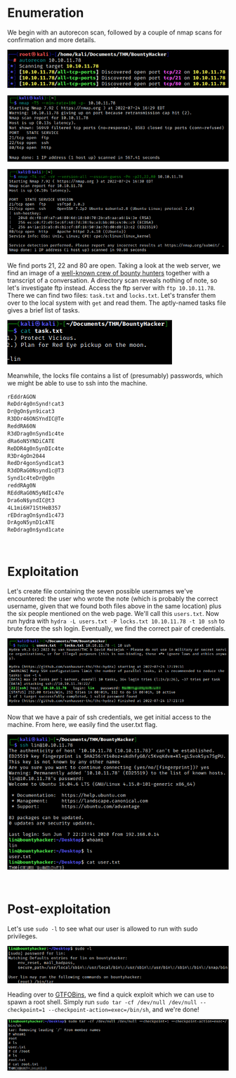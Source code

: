 # Enumeration

We begin with an autorecon scan, followed by a couple of nmap scans for confirmation and more details.

![0edb3bf6a67a39571177d06cfc96e91e.png](./_resources/0edb3bf6a67a39571177d06cfc96e91e.png)

![54e1d49e318d9c10c9492bd058bbb3b9.png](./_resources/54e1d49e318d9c10c9492bd058bbb3b9.png)

![4fa943868827a4625a15a429304569a3.png](./_resources/4fa943868827a4625a15a429304569a3.png)

We find ports 21, 22 and 80 are open. Taking a look at the web server, we find an image of a [well-known crew of bounty hunters](https://en.wikipedia.org/wiki/Cowboy_Bebop) together with a transcript of a conversation. A directory scan reveals nothing of note, so let's investigate ftp instead. Access the ftp server with `ftp 10.10.11.78`. There we can find two files: `task.txt` and `locks.txt`. Let's transfer them over to the local system with `get` and read them. The aptly-named tasks file gives a brief list of tasks.

![c27b1152fc67a891dd5da53ff8cf28df.png](./_resources/c27b1152fc67a891dd5da53ff8cf28df.png)

Meanwhile, the locks file contains a list of (presumably) passwords, which we might be able to use to ssh into the machine.

```txt
rEddrAGON
ReDdr4g0nSynd!cat3
Dr@gOn$yn9icat3
R3DDr46ONSYndIC@Te
ReddRA60N
R3dDrag0nSynd1c4te
dRa6oN5YNDiCATE
ReDDR4g0n5ynDIc4te
R3Dr4gOn2044
RedDr4gonSynd1cat3
R3dDRaG0Nsynd1c@T3
Synd1c4teDr@g0n
reddRAg0N
REddRaG0N5yNdIc47e
Dra6oN$yndIC@t3
4L1mi6H71StHeB357
rEDdragOn$ynd1c473
DrAgoN5ynD1cATE
ReDdrag0n$ynd1cate
```

<br>

# Exploitation

Let's create file containing the seven possible usernames we've encountered: the user who wrote the note (which is probably the correct username, given that we found both files above in the same location) plus the six people mentioned on the web page. We'll call this `users.txt`. Now run hydra with `hydra -L users.txt -P locks.txt 10.10.11.78 -t 10 ssh` to brute force the ssh login. Eventually, we find the correct pair of credentials.

![8183750ac3d2afb4a62573723b527f9f.png](./_resources/8183750ac3d2afb4a62573723b527f9f.png)

Now that we have a pair of ssh credentials, we get initial access to the machine. From here, we easily find the user.txt flag.

![75d14f6ba7f2050d0de03d0c20dc1c04.png](./_resources/75d14f6ba7f2050d0de03d0c20dc1c04.png)

<br>

# Post-exploitation

Let's use `sudo -l` to see what our user is allowed to run with sudo privileges.

![c297e53e3cd057c10e2894748ef8fabf.png](./_resources/c297e53e3cd057c10e2894748ef8fabf.png)

Heading over to [GTFOBins](https://gtfobins.github.io/gtfobins/tar/#sudo), we find a quick exploit which we can use to spawn a root shell. Simply run `sudo tar -cf /dev/null /dev/null --checkpoint=1 --checkpoint-action=exec=/bin/sh`, and we're done!

![d11f43e43b7255d8564c38b907d760b4.png](./_resources/d11f43e43b7255d8564c38b907d760b4.png)